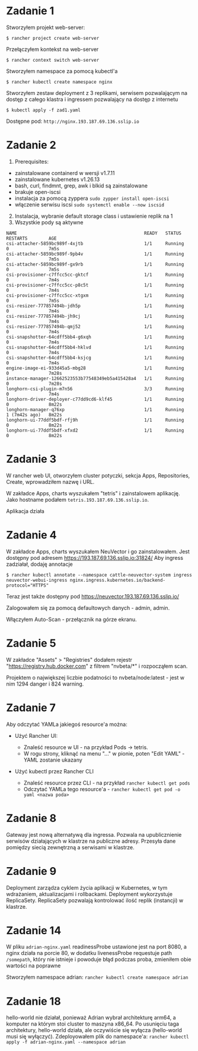 # Zadanie 1

Stworzyłem projekt web-server:
```
$ rancher project create web-server
```
Przełączyłem kontekst na web-server
```
$ rancher context switch web-server
```
Stworzyłem namespace za pomocą kubectl'a
```
$ rancher kubectl create namespace nginx
```
Stworzyłem zestaw deployment z 3 replikami, serwisem pozwalającym na dostęp z całego klastra i ingressem pozwalający na dostęp z internetu
```
$ kubectl apply -f zad1.yaml
```
Dostępne pod: `http://nginx.193.187.69.136.sslip.io`

# Zadanie 2
1. Prerequisites:
- zainstalowane containerd w wersji v1.7.11
- zainstalowane kubernetes v1.26.13
- bash, curl, findmnt, grep, awk i blkid są zainstalowane
- brakuje open-iscsi
- instalacja za pomocą zyppera
  `sudo zypper install open-iscsi`
- włączenie serwisu iscsi
  `sudo systemctl enable --now iscsid`
2. Instalacja, wybranie default storage class i ustawienie replik na 1
3. Wszystkie pody są aktywne
```
NAME                                                READY   STATUS    RESTARTS        AGE
csi-attacher-5859bc989f-4xjtb                       1/1     Running   0               7m5s       
csi-attacher-5859bc989f-9pb4v                       1/1     Running   0               7m5s       
csi-attacher-5859bc989f-gx9rb                       1/1     Running   0               7m5s       
csi-provisioner-c7ffcc5cc-gktcf                     1/1     Running   0               7m4s       
csi-provisioner-c7ffcc5cc-p8c5t                     1/1     Running   0               7m4s       
csi-provisioner-c7ffcc5cc-xtgxm                     1/1     Running   0               7m5s       
csi-resizer-777857494b-jdh5p                        1/1     Running   0               7m4s       
csi-resizer-777857494b-jh9cj                        1/1     Running   0               7m4s       
csi-resizer-777857494b-qmj52                        1/1     Running   0               7m4s       
csi-snapshotter-64cdff5bb4-g6xqh                    1/1     Running   0               7m4s       
csi-snapshotter-64cdff5bb4-hklvd                    1/1     Running   0               7m4s       
csi-snapshotter-64cdff5bb4-ksjcg                    1/1     Running   0               7m4s       
engine-image-ei-933d45a5-mbg28                      1/1     Running   0               7m28s      
instance-manager-12662523553b77548349eb5a415428a4   1/1     Running   0               7m28s      
longhorn-csi-plugin-m7n56                           3/3     Running   0               7m4s       
longhorn-driver-deployer-c77dd9cd6-klf45            1/1     Running   0               8m22s      
longhorn-manager-q76xp                              1/1     Running   1 (7m42s ago)   8m22s      
longhorn-ui-77ddf5bdf-rfj9h                         1/1     Running   0               8m22s      
longhorn-ui-77ddf5bdf-xfxd2                         1/1     Running   0               8m22s      
```

# Zadanie 3

W rancher web UI, otworzyłem cluster potyczki, sekcja Apps, Repositories, Create, wprowadziłem nazwę i URL.

W zakładce Apps, charts wyszukałem "tetris" i zainstalowem aplikację. Jako hostname podałem `tetris.193.187.69.136.sslip.io`.

Aplikacja działa

# Zadanie 4

W zakładce Apps, charts wyszukałem NeuVector i go zainstalowałem. Jest dostępny pod adresem https://193.187.69.136.sslip.io:31824/
Aby ingress zadziałał, dodaję annotacje

```
$ rancher kubectl annotate --namespace cattle-neuvector-system ingress neuvector-webui-ingress nginx.ingress.kubernetes.io/backend-protocol="HTTPS"
```

Teraz jest także dostępny pod https://neuvector.193.187.69.136.sslip.io/

Zalogowałem się za pomocą defaultowych danych - admin, admin.

Włączyłem Auto-Scan - przełącznik na górze ekranu.

# Zadanie 5

W zakładce "Assets" > "Registries" dodałem rejestr "https://registry.hub.docker.com" z filtrem "nvbeta/*" i rozpocząłem scan.

Projektem o największej liczbie podatności to nvbeta/node:latest - jest w nim 1294 danger i 824 warning.

# Zadanie 7

Aby odczytać YAMLa jakiegoś resource'a można:

- Użyć Rancher UI:

    * Znaleść resource w UI - na przykład Pods -> tetris.
    * W rogu strony, kliknąć na menu "..." w pionie, poten "Edit YAML" - YAML zostanie ukazany

- Użyć kubectl przez Rancher CLI

    * Znaleść resource przez CLI - na przykład `rancher kubectl get pods`
    * Odczytać YAMLa tego resource'a - `rancher kubectl get pod -o yaml <nazwa poda>`

# Zadanie 8

Gateway jest nową alternatywą dla ingressa. Pozwala na upublicznienie serwisów działających w klastrze na publiczne adresy. Przesyła dane pomiędzy siecią zewnętrzną a serwisami w klastrze.

# Zadanie 9

Deployment zarządza cyklem życia aplikacji w Kubernetes, w tym wdrażaniem, aktualizacjami i rollbackami. Deployment wykorzystuje ReplicaSety. ReplicaSety pozwalają kontrolować ilość replik (instancji) w klastrze.

# Zadanie 14

W pliku `adrian-nginx.yaml` readinessProbe ustawione jest na port 8080, a nginx działa na porcie 80, w dodatku livenessProbe requestuje path `/somepath`, który nie istnieje i powoduje błąd podczas proba, zmieniłem obie wartości na poprawne

Stworzyłem namespace adrian: `rancher kubectl create namespace adrian`

# Zadanie 18

hello-world nie działał, ponieważ Adrian wybrał architekturę arm64, a komputer na którym stoi cluster to maszyna x86_64. Po usunięciu taga architektury, hello-world działa, ale oczywiście się wyłącza (hello-world musi się wyłączyć).
Zdeployowałem plik do namespace'a: `rancher kubectl apply -f adrian-nginx.yaml --namespace adrian`


